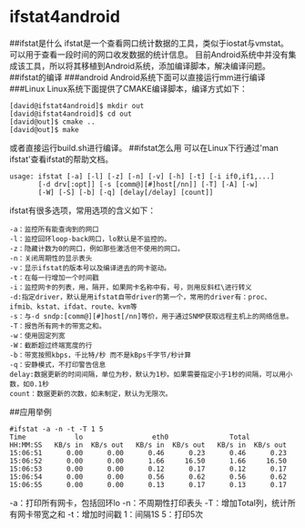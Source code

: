 # ifstat4android
##ifstat是什么
ifstat是一个查看网口统计数据的工具，类似于iostat与vmstat。可以用于查看一段时间的网口收发数据的统计信息。
目前Android系统中并没有集成该工具，所以将其移植到Android系统，添加编译脚本，解决编译问题。
##ifstat的编译
###android
Android系统下面可以直接运行mm进行编译
###Linux
Linux系统下面提供了CMAKE编译脚本，编译方式如下：
```
[david@ifstat4android]$ mkdir out
[david@ifstat4android]$ cd out
[david@out]$ cmake ..
[david@out]$ make

```
或者直接运行build.sh进行编译。
##ifstat怎么用
可以在Linux下行通过'man ifstat'查看ifstat的帮助文档。
```
usage: ifstat [-a] [-l] [-z] [-n] [-v] [-h] [-t] [-i if0,if1,...]
       [-d drv[:opt]] [-s [comm@][#]host[/nn]] [-T] [-A] [-w]
       [-W] [-S] [-b] [-q] [delay[/delay] [count]]
```
ifstat有很多选项，常用选项的含义如下：
```
-a：监控所有能查询到的网口
-l：监控回环loop-back网口，lo默认是不监控的。
-z：隐藏计数为0的网口，例如那些激活但不使用的网口。
-n：关闭周期性的显示表头
-v：显示ifstat的版本号以及编译进去的网卡驱动。
-t：在每一行增加一个时间戳
-i：监控网卡的列表，用，隔开，如果网卡名称中有，号，则用反斜杠\进行转义
-d:指定driver，默认是用ifstat自带driver的第一个，常用的driver有：proc、ifmib、kstat、ifdat、route、kvm等
-s：与-d sndp:[comm@][#]host[/nn]等价，用于通过SNMP获取远程主机上的网络信息。
-T：报告所有网卡的带宽之和。
-w：使用固定列宽
-W：截断超过终端宽度的行
-b：带宽按照kbps，千比特/秒 而不是kBps千字节/秒计算
-q：安静模式，不打印警告信息
delay:数据更新的时间间隔，单位为秒，默认为1秒。如果需要指定小于1秒的间隔，可以用小数，如0.1秒
count：数据更新的次数，如未制定，默认为无限次。
```
##应用举例
```
#ifstat -a -n -t -T 1 5
Time            lo                 eth0               Total       
HH:MM:SS   KB/s in  KB/s out   KB/s in  KB/s out   KB/s in  KB/s out
15:06:51      0.00      0.00      0.46      0.23      0.46      0.23
15:06:52      0.00      0.00      1.66     16.50      1.66     16.50
15:06:53      0.00      0.00      0.12      0.17      0.12      0.17
15:06:54      0.00      0.00      0.56      0.62      0.56      0.62
15:06:55      0.00      0.00      0.13      0.17      0.13      0.17

```
-a：打印所有网卡，包括回环lo
-n：不周期性打印表头
-T：增加Total列，统计所有网卡带宽之和
-t：增加时间戳
1：间隔1S
5：打印5次
